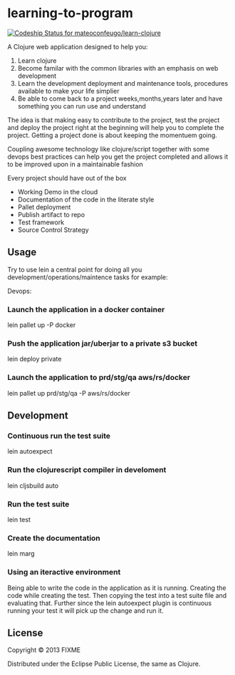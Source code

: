 # learning-to-program

[ ![Codeship Status for mateoconfeugo/learn-clojure](https://codeship.io/projects/56fd2f90-0dd3-0132-184d-0ac0b7fe3cd9/status)](https://codeship.io/projects/32332)

A Clojure web application designed to help you:
1) Learn clojure 
2) Become familar with the common libraries with an emphasis on web development
3) Learn the development deployment and maintenance tools, procedures available to make your life simplier 
4) Be able to come back to a project weeks,months,years later and have something you can run use and understand

The idea is that making easy to contribute to the project, 
test the project and deploy the project right at the beginning will help you to complete the project.
Getting a project done is about keeping the momentuem going.

Coupling awesome technology like clojure/script together with some devops best practices can help you get the project completed and allows it to be improved upon in a maintainable fashion

Every project should have out of the box
* Working Demo in the cloud
* Documentation of the code in the literate style
* Pallet deployment
* Publish artifact to repo
* Test framework
* Source Control Strategy

## Usage

Try to use lein a central point for doing all you development/operations/maintence tasks for example:

Devops:

### Launch the application in a docker container
lein pallet up -P docker
### Push the application jar/uberjar to a private s3 bucket
lein deploy private
### Launch the application to prd/stg/qa aws/rs/docker
lein pallet up prd/stg/qa -P aws/rs/docker

##  Development

### Continuous run the test suite
lein autoexpect
### Run the clojurescript compiler in develoment
lein cljsbuild auto
### Run the test suite
lein test
### Create the documentation
lein marg

### Using an iteractive environment
Being able to write the code in the application as it is running.
Creating the code while creating the test.  Then copying the test into a test suite file and evaluating that.
Further since the lein autoexpect plugin is continuous running your test it will pick up the change and run it.


## License

Copyright © 2013 FIXME

Distributed under the Eclipse Public License, the same as Clojure.
